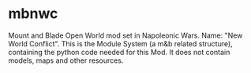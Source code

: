 # mbnwc
Mount and Blade Open World mod set in Napoleonic Wars. Name: "New World Conflict".
This is the Module System (a m&b related structure), containing the python code needed for this Mod.
It does not contain models, maps and other resources.


